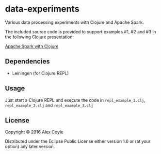 # data-experiments

Various data processing experiments with Clojure and Apache Spark. 

The included source code is provided to support examples #1, #2 and #3 in the following Clojure presentation:

[Apache Spark with Clojure](https://goo.gl/koZ90v)

## Dependencies

- Leiningen (for Clojure REPL)

## Usage

Just start a Clojure REPL and execute the code in `repl_example_1.clj`, `repl_example_2.clj` and `repl_example_3.clj`

## License

Copyright © 2016 Alex Coyle

Distributed under the Eclipse Public License either version 1.0 or (at
your option) any later version.
